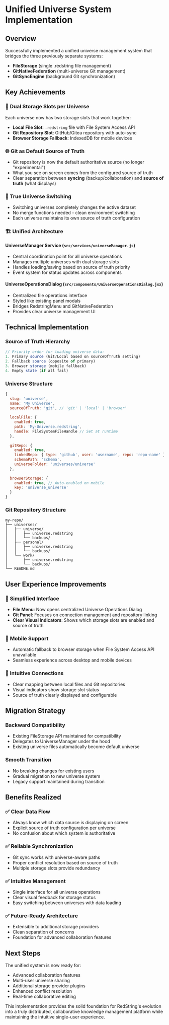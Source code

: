 # Unified Universe System Implementation

## Overview

Successfully implemented a unified universe management system that bridges the three previously separate systems:
- **FileStorage** (single .redstring file management)
- **GitNativeFederation** (multi-universe Git management) 
- **GitSyncEngine** (background Git synchronization)

## Key Achievements

### 🎯 **Dual Storage Slots per Universe**
Each universe now has two storage slots that work together:
- **Local File Slot**: `.redstring` file with File System Access API
- **Git Repository Slot**: GitHub/Gitea repository with auto-sync
- **Browser Storage Fallback**: IndexedDB for mobile devices

### 🌐 **Git as Default Source of Truth**
- Git repository is now the default authoritative source (no longer "experimental")
- What you see on screen comes from the configured source of truth
- Clear separation between **syncing** (backup/collaboration) and **source of truth** (what displays)

### 🔄 **True Universe Switching**
- Switching universes completely changes the active dataset
- No merge functions needed - clean environment switching
- Each universe maintains its own source of truth configuration

### 🏗️ **Unified Architecture**

#### **UniverseManager Service** (`src/services/universeManager.js`)
- Central coordination point for all universe operations
- Manages multiple universes with dual storage slots
- Handles loading/saving based on source of truth priority
- Event system for status updates across components

#### **UniverseOperationsDialog** (`src/components/UniverseOperationsDialog.jsx`)
- Centralized file operations interface
- Styled like existing panel modals
- Bridges RedstringMenu and GitNativeFederation
- Provides clear universe management UI

## Technical Implementation

### Source of Truth Hierarchy
```javascript
// Priority order for loading universe data:
1. Primary source (Git/Local based on sourceOfTruth setting)
2. Fallback source (opposite of primary)
3. Browser storage (mobile fallback)
4. Empty state (if all fail)
```

### Universe Structure
```javascript
{
  slug: 'universe',
  name: 'My Universe',
  sourceOfTruth: 'git', // 'git' | 'local' | 'browser'
  
  localFile: {
    enabled: true,
    path: 'My-Universe.redstring',
    handle: FileSystemFileHandle // Set at runtime
  },
  
  gitRepo: {
    enabled: true,
    linkedRepo: { type: 'github', user: 'username', repo: 'repo-name' },
    schemaPath: 'schema',
    universeFolder: 'universes/universe'
  },
  
  browserStorage: {
    enabled: true, // Auto-enabled on mobile
    key: 'universe_universe'
  }
}
```

### Git Repository Structure
```
my-repo/
├── universes/
│   ├── universe/
│   │   ├── universe.redstring
│   │   └── backups/
│   ├── personal/
│   │   ├── universe.redstring
│   │   └── backups/
│   └── work/
│       ├── universe.redstring
│       └── backups/
└── README.md
```

## User Experience Improvements

### 🎨 **Simplified Interface**
- **File Menu**: Now opens centralized Universe Operations Dialog
- **Git Panel**: Focuses on connection management and repository linking
- **Clear Visual Indicators**: Shows which storage slots are enabled and source of truth

### 📱 **Mobile Support**
- Automatic fallback to browser storage when File System Access API unavailable
- Seamless experience across desktop and mobile devices

### 🔗 **Intuitive Connections**
- Clear mapping between local files and Git repositories
- Visual indicators show storage slot status
- Source of truth clearly displayed and configurable

## Migration Strategy

### **Backward Compatibility**
- Existing FileStorage API maintained for compatibility
- Delegates to UniverseManager under the hood
- Existing universe files automatically become default universe

### **Smooth Transition**
- No breaking changes for existing users
- Gradual migration to new universe system
- Legacy support maintained during transition

## Benefits Realized

### ✅ **Clear Data Flow**
- Always know which data source is displaying on screen
- Explicit source of truth configuration per universe
- No confusion about which system is authoritative

### ✅ **Reliable Synchronization**
- Git sync works with universe-aware paths
- Proper conflict resolution based on source of truth
- Multiple storage slots provide redundancy

### ✅ **Intuitive Management**
- Single interface for all universe operations
- Clear visual feedback for storage status
- Easy switching between universes with data loading

### ✅ **Future-Ready Architecture**
- Extensible to additional storage providers
- Clean separation of concerns
- Foundation for advanced collaboration features

## Next Steps

The unified system is now ready for:
- Advanced collaboration features
- Multi-user universe sharing
- Additional storage provider plugins
- Enhanced conflict resolution
- Real-time collaborative editing

This implementation provides the solid foundation for RedString's evolution into a truly distributed, collaborative knowledge management platform while maintaining the intuitive single-user experience.
